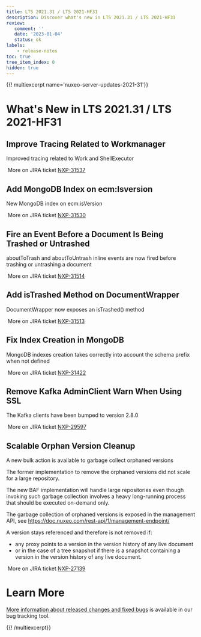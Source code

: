 ```yaml
---
title: LTS 2021.31 / LTS 2021-HF31
description: Discover what's new in LTS 2021.31 / LTS 2021-HF31
review:
   comment: ''
   date: '2023-01-04'
   status: ok
labels:
    - release-notes
toc: true
tree_item_index: 0
hidden: true
---
```


{{! multiexcerpt name='nuxeo-server-updates-2021-31'}}
# What's New in LTS 2021.31 / LTS 2021-HF31

## Improve Tracing Related to Workmanager

Improved tracing related to Work and ShellExecutor

<i class="fa fa-long-arrow-right" aria-hidden="true"></i>&nbsp;More on JIRA ticket [NXP-31537](https://jira.nuxeo.com/browse/NXP-31537)

## Add MongoDB Index on ecm:Isversion

New MongoDB index on ecm:isVersion

<i class="fa fa-long-arrow-right" aria-hidden="true"></i>&nbsp;More on JIRA ticket [NXP-31530](https://jira.nuxeo.com/browse/NXP-31530)

## Fire an Event Before a Document Is Being Trashed or Untrashed

aboutToTrash and aboutToUntrash inline events are now fired before trashing or untrashing a document

<i class="fa fa-long-arrow-right" aria-hidden="true"></i>&nbsp;More on JIRA ticket [NXP-31514](https://jira.nuxeo.com/browse/NXP-31514)

## Add isTrashed Method on DocumentWrapper

DocumentWrapper now exposes an isTrashed() method

<i class="fa fa-long-arrow-right" aria-hidden="true"></i>&nbsp;More on JIRA ticket [NXP-31513](https://jira.nuxeo.com/browse/NXP-31513)

## Fix Index Creation in MongoDB

MongoDB indexes creation takes correctly into account the schema prefix when not defined

<i class="fa fa-long-arrow-right" aria-hidden="true"></i>&nbsp;More on JIRA ticket [NXP-31422](https://jira.nuxeo.com/browse/NXP-31422)

## Remove Kafka AdminClient Warn When Using SSL

The Kafka clients have been bumped to version 2.8.0

<i class="fa fa-long-arrow-right" aria-hidden="true"></i>&nbsp;More on JIRA ticket [NXP-29597](https://jira.nuxeo.com/browse/NXP-29597)

## Scalable Orphan Version Cleanup

A new bulk action is available to garbage collect orphaned versions

The former implementation to remove the orphaned versions did not scale for a large repository.

The new BAF implementation will handle large repositories even though invoking such garbage collection involves a heavy long-running process that should be executed on-demand only.

The garbage collection of orphaned versions  is exposed in the management API, see https://doc.nuxeo.com/rest-api/1/management-endpoint/

A version stays referenced and therefore is not removed if:
 - any proxy points to a version in the version history of any live document
 - or in the case of a tree snapshot if there is a snapshot containing a version in the version history of any live document.

<i class="fa fa-long-arrow-right" aria-hidden="true"></i>&nbsp;More on JIRA ticket [NXP-27139](https://jira.nuxeo.com/browse/NXP-27139)


# Learn More

[More information about released changes and fixed bugs](https://jira.nuxeo.com/secure/ReleaseNote.jspa?projectId=10011&version=21907) is available in our bug tracking tool.

{{! /multiexcerpt}}
